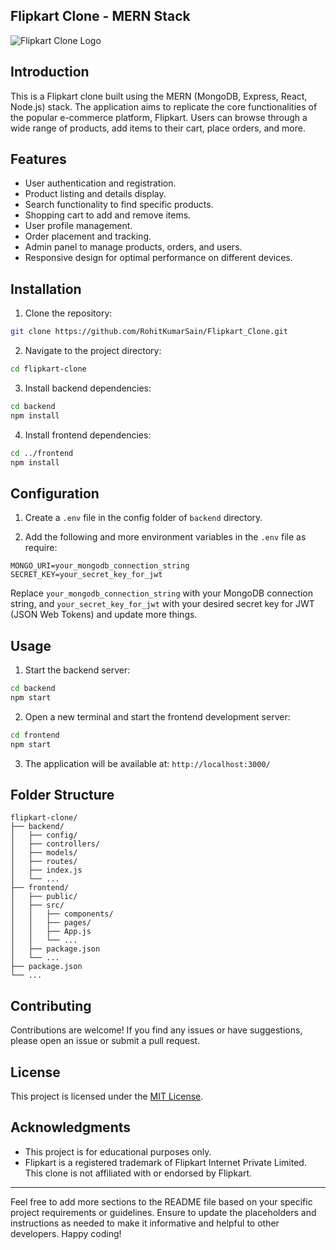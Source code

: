 ## Flipkart Clone - MERN Stack

![Flipkart Clone Logo]([https://your-image-link.com](https://static-assets-web.flixcart.com/fk-p-linchpin-web/fk-cp-zion/img/fk-logo_f64bb3.png))

## Introduction

This is a Flipkart clone built using the MERN (MongoDB, Express, React, Node.js) stack. The application aims to replicate the core functionalities of the popular e-commerce platform, Flipkart. Users can browse through a wide range of products, add items to their cart, place orders, and more.

## Features

- User authentication and registration.
- Product listing and details display.
- Search functionality to find specific products.
- Shopping cart to add and remove items.
- User profile management.
- Order placement and tracking.
- Admin panel to manage products, orders, and users.
- Responsive design for optimal performance on different devices.

## Installation

1. Clone the repository:

```bash
git clone https://github.com/RohitKumarSain/Flipkart_Clone.git
```

2. Navigate to the project directory:

```bash
cd flipkart-clone
```

3. Install backend dependencies:

```bash
cd backend
npm install
```

4. Install frontend dependencies:

```bash
cd ../frontend
npm install
```

## Configuration

1. Create a `.env` file in the config folder of `backend` directory.

2. Add the following and more environment variables in the `.env` file as require:

```plaintext
MONGO_URI=your_mongodb_connection_string
SECRET_KEY=your_secret_key_for_jwt
```

Replace `your_mongodb_connection_string` with your MongoDB connection string, and `your_secret_key_for_jwt` with your desired secret key for JWT (JSON Web Tokens) and update more things.

## Usage

1. Start the backend server:

```bash
cd backend
npm start
```

2. Open a new terminal and start the frontend development server:

```bash
cd frontend
npm start
```

3. The application will be available at: `http://localhost:3000/`

## Folder Structure

```
flipkart-clone/
├── backend/
│   ├── config/
│   ├── controllers/
│   ├── models/
│   ├── routes/
│   ├── index.js
│   └── ...
├── frontend/
│   ├── public/
│   ├── src/
│   │   ├── components/
│   │   ├── pages/
│   │   ├── App.js
│   │   └── ...
│   ├── package.json
│   └── ...
├── package.json
└── ...
```

## Contributing

Contributions are welcome! If you find any issues or have suggestions, please open an issue or submit a pull request.

## License

This project is licensed under the [MIT License](https://opensource.org/licenses/MIT).

## Acknowledgments

- This project is for educational purposes only.
- Flipkart is a registered trademark of Flipkart Internet Private Limited. This clone is not affiliated with or endorsed by Flipkart.

---

Feel free to add more sections to the README file based on your specific project requirements or guidelines. Ensure to update the placeholders and instructions as needed to make it informative and helpful to other developers. Happy coding!
